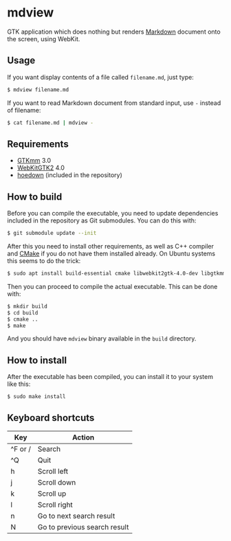 # mdview

GTK application which does nothing but renders [Markdown] document onto the
screen, using WebKit.

## Usage

If you want display contents of a file called `filename.md`, just type:

```bash
$ mdview filename.md
```

If you want to read Markdown document from standard input, use `-` instead of
filename:

```bash
$ cat filename.md | mdview -
```

## Requirements

- [GTKmm] 3.0
- [WebKitGTK2] 4.0
- [hoedown] (included in the repository)

## How to build

Before you can compile the executable, you need to update dependencies included
in the repository as Git submodules. You can do this with:

```bash
$ git submodule update --init
```

After this you need to install other requirements, as well as C++ compiler and
[CMake] if you do not have them installed already. On Ubuntu systems this seems
to do the trick:

```bash
$ sudo apt install build-essential cmake libwebkit2gtk-4.0-dev libgtkmm-3.0-dev
```

Then you can proceed to compile the actual executable. This can be done with:

```bash
$ mkdir build
$ cd build
$ cmake ..
$ make
```

And you should have `mdview` binary available in the `build` directory.

## How to install

After the executable has been compiled, you can install it to your system like
this:

```bash
$ sudo make install
```

## Keyboard shortcuts

| Key      | Action                       |
| -------- | ---------------------------- |
| \^F or / | Search                       |
| \^Q      | Quit                         |
| h        | Scroll left                  |
| j        | Scroll down                  |
| k        | Scroll up                    |
| l        | Scroll right                 |
| n        | Go to next search result     |
| N        | Go to previous search result |

[Markdown]: https://en.wikipedia.org/wiki/Markdown
[GTKmm]: https://gtkmm.org
[WebKitGTK2]: https://webkitgtk.org
[hoedown]: https://github.com/hoedown/hoedown
[CMake]: https://cmake.org
